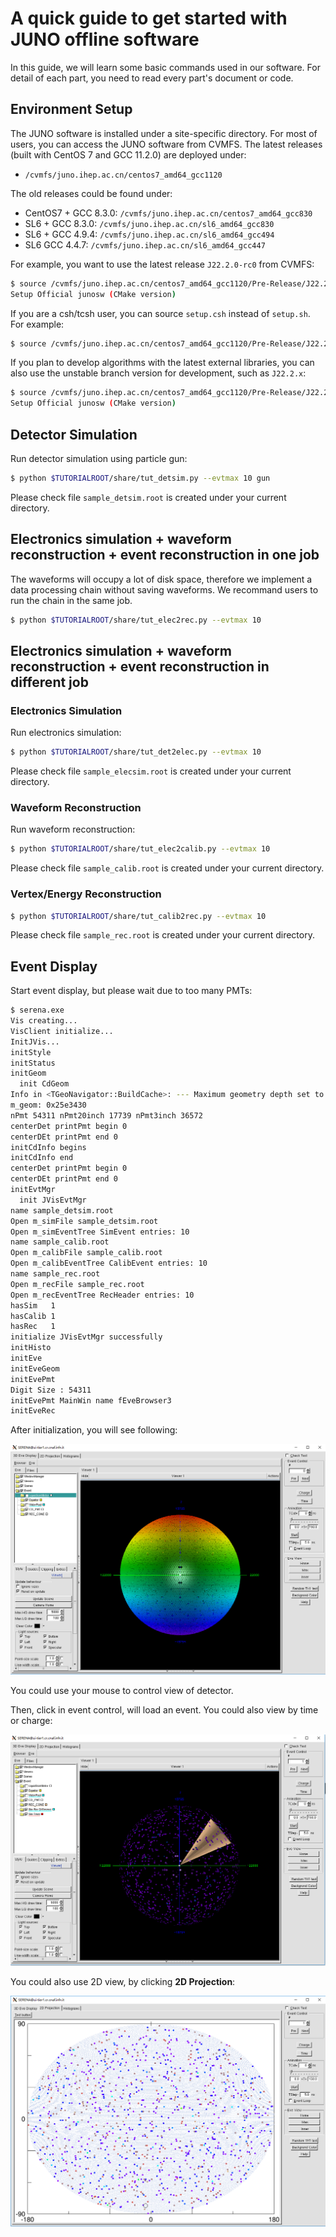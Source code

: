 # A quick guide to get started with JUNO offline software

In this guide, we will learn some basic commands used in our software. For detail of each part, you need to read every part's document or code.

## Environment Setup

The JUNO software is installed under a site-specific directory. For most of users, you can access the JUNO software from CVMFS.
The latest releases (built with CentOS 7 and GCC 11.2.0) are deployed under:

* `/cvmfs/juno.ihep.ac.cn/centos7_amd64_gcc1120`

The old releases could be found under:

* CentOS7 + GCC 8.3.0: `/cvmfs/juno.ihep.ac.cn/centos7_amd64_gcc830`
* SL6 + GCC 8.3.0: `/cvmfs/juno.ihep.ac.cn/sl6_amd64_gcc830`
* SL6 + GCC 4.9.4: `/cvmfs/juno.ihep.ac.cn/sl6_amd64_gcc494`
* SL6 GCC 4.4.7: `/cvmfs/juno.ihep.ac.cn/sl6_amd64_gcc447`

For example, you want to use the latest release `J22.2.0-rc0` from CVMFS:

```bash
$ source /cvmfs/juno.ihep.ac.cn/centos7_amd64_gcc1120/Pre-Release/J22.2.0-rc0/setup.sh
Setup Official junosw (CMake version)
```

If you are a csh/tcsh user, you can source `setup.csh` instead of `setup.sh`. For example:

```bash
$ source /cvmfs/juno.ihep.ac.cn/centos7_amd64_gcc1120/Pre-Release/J22.2.0-rc0/setup.csh
```

If you plan to develop algorithms with the latest external libraries, you can also use the unstable branch version for development, such as `J22.2.x`:

```bash
$ source /cvmfs/juno.ihep.ac.cn/centos7_amd64_gcc1120/Pre-Release/J22.2.x/setup.sh
Setup Official junosw (CMake version)
```


## Detector Simulation

Run detector simulation using particle gun:

```bash
$ python $TUTORIALROOT/share/tut_detsim.py --evtmax 10 gun
```

Please check file `sample_detsim.root` is created under your current directory.

## Electronics simulation + waveform reconstruction + event reconstruction in one job
The waveforms will occupy a lot of disk space, therefore we implement a data processing chain without saving waveforms. We recommand users to run the chain in the same job. 

```bash
$ python $TUTORIALROOT/share/tut_elec2rec.py --evtmax 10
```

## Electronics simulation + waveform reconstruction + event reconstruction in different job
### Electronics Simulation

Run electronics simulation:

```bash
$ python $TUTORIALROOT/share/tut_det2elec.py --evtmax 10
```

Please check file `sample_elecsim.root` is created under your current directory.

### Waveform Reconstruction

Run waveform reconstruction:

```bash
$ python $TUTORIALROOT/share/tut_elec2calib.py --evtmax 10
```

Please check file `sample_calib.root` is created under your current directory.

### Vertex/Energy Reconstruction

```bash
$ python $TUTORIALROOT/share/tut_calib2rec.py --evtmax 10
```

Please check file `sample_rec.root` is created under your current directory.

## Event Display

Start event display, but please wait due to too many PMTs:

```bash
$ serena.exe
Vis creating...
VisClient initialize...
InitJVis...
initStyle
initStatus
initGeom
  init CdGeom
Info in <TGeoNavigator::BuildCache>: --- Maximum geometry depth set to 100
m_geom: 0x25e3430
nPmt 54311 nPmt20inch 17739 nPmt3inch 36572
centerDet printPmt begin 0
centerDEt printPmt end 0
initCdInfo begins
initCdInfo end
centerDet printPmt begin 0
centerDEt printPmt end 0
initEvtMgr
  init JVisEvtMgr 
name sample_detsim.root
Open m_simFile sample_detsim.root
Open m_simEventTree SimEvent entries: 10
name sample_calib.root
Open m_calibFile sample_calib.root
Open m_calibEventTree CalibEvent entries: 10
name sample_rec.root
Open m_recFile sample_rec.root
Open m_recEventTree RecHeader entries: 10
hasSim   1
hasCalib 1
hasRec   1
initialize JVisEvtMgr successfully 
initHisto
initEve
initEveGeom
initEvePmt
Digit Size : 54311
initEvePmt MainWin name fEveBrowser3
initEveRec
```

After initialization, you will see following:

![Fig. Event Display after initialization](figs/serena-init.png)

You could use your mouse to control view of detector.

Then, click in event control, will load an event. You could also view by time or charge:

![Fig. Event Display of one event](figs/serena-one-event.png)

You could also use 2D view, by clicking **2D Projection**:

![Fig. Event Display of one event](figs/serena-one-event-2D.png)
